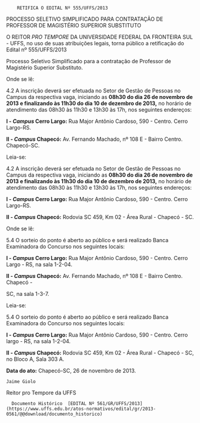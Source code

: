         RETIFICA O EDITAL Nº 555/UFFS/2013  

PROCESSO SELETIVO SIMPLIFICADO PARA CONTRATAÇÃO DE PROFESSOR DE MAGISTÉRIO SUPERIOR SUBSTITUTO

 O REITOR *PRO TEMPORE* DA UNIVERSIDADE FEDERAL DA FRONTEIRA SUL - UFFS, no uso de suas atribuições legais, torna público a retificação do Edital nº 555/UFFS/2013

 Processo Seletivo Simplificado para a contratação de Professor de Magistério Superior Substituto.

 Onde se lê:

 4.2 A inscrição deverá ser efetuada no Setor de Gestão de Pessoas no Campus da respectiva vaga, iniciando as **08h30 do dia 26 de novembro de 2013 e finalizando às 11h30 do dia 10 de dezembro de 2013,** no horário de atendimento das 08h30 às 11h30 e 13h30 às 17h, nos seguintes endereços:

 **I - *Campus* Cerro Largo:** Rua Major Antônio Cardoso, 590 - Centro. Cerro Largo-RS.

 **II - *Campus* Chapecó:** Av. Fernando Machado, nº 108 E - Bairro Centro. Chapecó-SC.

 Leia-se:

 4.2 A inscrição deverá ser efetuada no Setor de Gestão de Pessoas no Campus da respectiva vaga, iniciando as **08h30 do dia 26 de novembro de 2013 e finalizando às 11h30 do dia 10 de dezembro de 2013,** no horário de atendimento das 08h30 às 11h30 e 13h30 às 17h, nos seguintes endereços:

 **I - *Campus* Cerro Largo:** Rua Major Antônio Cardoso, 590 - Centro. Cerro Largo-RS.

 **II - *Campus* Chapecó:** Rodovia SC 459, Km 02 - Área Rural - Chapecó - SC.

 Onde se lê:

 5.4 O sorteio do ponto é aberto ao público e será realizado Banca Examinadora do Concurso nos seguintes locais:

 **I - *Campus* Cerro Largo:** Rua Major Antônio Cardoso, 590 - Centro. Cerro Largo - RS, na sala 1-2-04.

 **II - *Campus* Chapecó:** Av. Fernando Machado, nº 108 E - Bairro Centro. Chapecó -

 SC, na sala 1-3-7.

 Leia-se:

 5.4 O sorteio do ponto é aberto ao público e será realizado Banca Examinadora do Concurso nos seguintes locais:

 **I - *Campus* Cerro Largo:** Rua Major Antônio Cardoso, 590 - Centro. Cerro largo - RS, na sala 1-2-04.

 **II - *Campus* Chapecó:** Rodovia SC 459, Km 02 - Área Rural - Chapecó - SC, no Bloco A, Sala 303 A.

  

   **Data do ato:** Chapecó-SC, 26 de novembro de 2013.   
 

    Jaime Giolo   
 Reitor pro Tempore da UFFS 

      Documento Histórico  [EDITAL Nº 561/GR/UFFS/2013](https://www.uffs.edu.br/atos-normativos/edital/gr/2013-0561/@@download/documento_historico)     
      